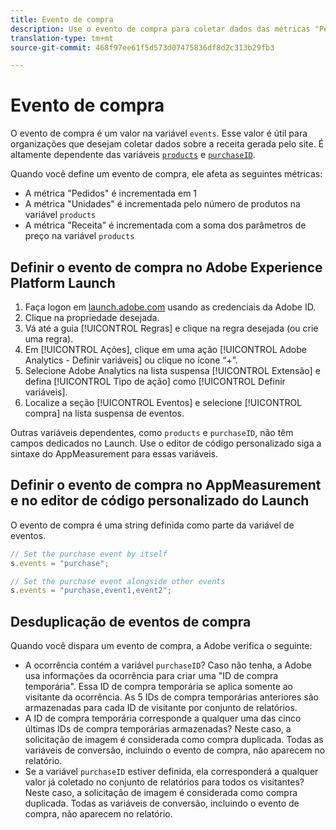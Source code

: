 ```yaml
---
title: Evento de compra
description: Use o evento de compra para coletar dados das métricas "Pedidos", "Unidades" e "Receita".
translation-type: tm+mt
source-git-commit: 468f97ee61f5d573d07475836df8d2c313b29fb3

---
```



# Evento de compra

O evento de compra é um valor na variável `events`. Esse valor é útil para organizações que desejam coletar dados sobre a receita gerada pelo site. É altamente dependente das variáveis [`products`](../products.md) e [`purchaseID`](../purchaseid.md).

Quando você define um evento de compra, ele afeta as seguintes métricas:

* A métrica &quot;Pedidos&quot; é incrementada em 1
* A métrica &quot;Unidades&quot; é incrementada pelo número de produtos na variável `products`
* A métrica &quot;Receita&quot; é incrementada com a soma dos parâmetros de preço na variável `products`

## Definir o evento de compra no Adobe Experience Platform Launch

1. Faça logon em [launch.adobe.com](https://launch.adobe.com) usando as credenciais da Adobe ID.
2. Clique na propriedade desejada.
3. Vá até a guia [!UICONTROL Regras] e clique na regra desejada (ou crie uma regra).
4. Em [!UICONTROL Ações], clique em uma ação [!UICONTROL Adobe Analytics - Definir variáveis] ou clique no ícone “+”.
5. Selecione Adobe Analytics na lista suspensa [!UICONTROL Extensão] e defina [!UICONTROL Tipo de ação] como [!UICONTROL Definir variáveis].
6. Localize a seção [!UICONTROL Eventos] e selecione [!UICONTROL compra] na lista suspensa de eventos.

Outras variáveis dependentes, como `products` e `purchaseID`, não têm campos dedicados no Launch. Use o editor de código personalizado siga a sintaxe do AppMeasurement para essas variáveis.

## Definir o evento de compra no AppMeasurement e no editor de código personalizado do Launch

O evento de compra é uma string definida como parte da variável de eventos.

```js
// Set the purchase event by itself
s.events = "purchase";

// Set the purchase event alongside other events
s.events = "purchase,event1,event2";
```

## Desduplicação de eventos de compra

Quando você dispara um evento de compra, a Adobe verifica o seguinte:

* A ocorrência contém a variável `purchaseID`? Caso não tenha, a Adobe usa informações da ocorrência para criar uma &quot;ID de compra temporária&quot;. Essa ID de compra temporária se aplica somente ao visitante da ocorrência. As 5 IDs de compra temporárias anteriores são armazenadas para cada ID de visitante por conjunto de relatórios.
* A ID de compra temporária corresponde a qualquer uma das cinco últimas IDs de compra temporárias armazenadas? Neste caso, a solicitação de imagem é considerada como compra duplicada. Todas as variáveis de conversão, incluindo o evento de compra, não aparecem no relatório.
* Se a variável `purchaseID` estiver definida, ela corresponderá a qualquer valor já coletado no conjunto de relatórios para todos os visitantes? Neste caso, a solicitação de imagem é considerada como compra duplicada. Todas as variáveis de conversão, incluindo o evento de compra, não aparecem no relatório.
